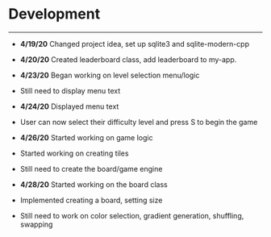 # Development

---
- **4/19/20** Changed project idea, set up sqlite3 and sqlite-modern-cpp

- **4/20/20** Created leaderboard class, add leaderboard to my-app.

- **4/23/20** Began working on level selection menu/logic
- Still need to display menu text

- **4/24/20** Displayed menu text
- User can now select their difficulty level and press S to begin the game

- **4/26/20** Started working on game logic
- Started working on creating tiles
- Still need to create the board/game engine

- **4/28/20** Started working on the board class
- Implemented creating a board, setting size
- Still need to work on color selection, gradient generation, shuffling, swapping